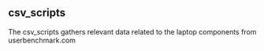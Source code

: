 ## csv_scripts  

The csv_scripts gathers relevant data related to the laptop components from userbenchmark.com  